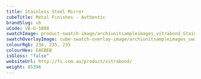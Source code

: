 ```yaml
---
title: Stainless Steel Mirror
cubeTitle: Metal Finishes - Authentic
brandSlug: vb
uCode: VB-U-5800
swatchImage: product-swatch-image/archiunitsampleimages_vitrabond_Stainless_Steel_Mirror.jpg
swatchOverlayImage: cube-swatch-overlay-image/archiunitsampleimages_swatch-overlay_vitrabond.png
colourRgb: 234, 235, 235
colourHex: EAEBEB
isGloss: "false"
websiteUrl: http://fv.com.au/product/vitrabond/
weight: 85396
---
```

